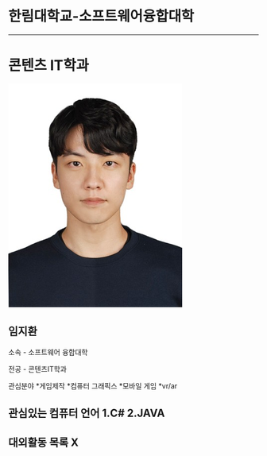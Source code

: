 # 한림대학교-소프트웨어융합대학
---
# 콘텐츠 IT학과
![이력서사진](ljh.jpg)   

임지환
---
소속 - 소프트웨어 융합대학

전공 - 콘텐츠IT학과

관심분야
*게임제작
*컴퓨터 그래픽스
*모바일 게임
*vr/ar 

관심있는 컴퓨터 언어
1.C#
2.JAVA
---
대외활동 목록
X
---


